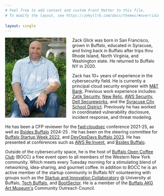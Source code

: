 ```yaml
---
# Feel free to add content and custom Front Matter to this file.
# To modify the layout, see https://jekyllrb.com/docs/themes/#overriding-theme-defaults

layout: single
---
```


<a href="/assets/images/zack-glick.jpg" alt="Link to the full size headshot"><img src="/assets/images/zack-glick.jpg" alt="Zack Glick headshot" style="float:left;width:200px;padding:0px 20px 20px 0px;"/></a>

Zack Glick was born in San Francisco, grown in Buffalo, educated in Syracuse, and living back in Buffalo after trips thru Rhode Island, North Virginia, and Washington state. He returned to Buffalo NY in 2020. 

Zack has 10+ years of experience in the cybersecurity field. He is currently a principal cloud security engineer with [M&T Bank](mtb.com). Previous work experience includes:  [Zatik Security](https://www.zatik.io/), [New Relic](https://newrelic.com/), [AWS Security](https://aws.amazon.com/), [Dell Secureworks](https://www.secureworks.com/), and the [Syracuse City School District](http://www.syracusecityschools.com/). Previously he has worked in coordinated vulnerability disclosure, incident response, and threat modeling.

He has been a CFP reviewer for the [fwd:cloudsec](https://fwdcloudsec.org/) conference 2021-25, as well as [Bsides Buffalo](https://www.bsidesbuffalo.org/) 2024-25 . He has been on the steering committee for [Buffalo Startup Week 2022](https://www.startupweekbuffalo.com/), and [DevOpsDays Buffalo 2023](https://devopsdays.org/events/2023-buffalo/program/). He has presented at conferences such as [AWS Re:Invent](https://www.youtube.com/watch?v=IxvMK4kAu0E), and [Bsides Buffalo](https://www.youtube.com/watch?v=syJhCOvnMmc).

Outside of the cybersecurity space, he is the host of [Buffalo Open Coffee Club](716coffee.club) (BOCC) a free event open to all members of the Western New York community. Which meets every Tuesday morning for a stimulating blend of networking, idea-sharing, and gourmet coffee. In addition to BOCC he is an active member of the startup community in Buffalo NY volunteering with groups such as the [Startup and Innovation Collaboratory](https://www.buffalo.edu/content/www/entrepreneurship.html) @ University at Buffalo, [Tech Buffalo](https://www.techbuffalo.org/), and [BootSector](https://joinbootsector.com/). He is a member of the [Buffalo AKG Art Museum's](https://buffaloakg.org/) Community Outreach Council.

